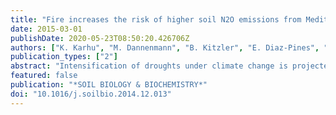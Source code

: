 ```yaml
---
title: "Fire increases the risk of higher soil N2O emissions from Mediterranean Macchia ecosystems"
date: 2015-03-01
publishDate: 2020-05-23T08:50:20.426706Z
authors: ["K. Karhu", "M. Dannenmann", "B. Kitzler", "E. Diaz-Pines", "J. Tejedor", "D. A. Ramirez", "A. Parra", "V. Resco de Dios", "J. M. Moreno", "A. Rubio", "L. Guimaraes-Povoas", "S. Zechmeister-Boitenstern", "K. Butterbach-Bahl", "P. Ambus"]
publication_types: ["2"]
abstract: "Intensification of droughts under climate change is projected to increase fire frequency in the Mediterranean region. Fires cause direct emission of greenhouse gases (GHG) such as carbon dioxide (CO2) and nitrous oxide (N2O), due to the combustion of organic matter, creating a positive feedback on climate change. However, the potential importance of indirect GHG emissions due to changes in soil biological and chemical properties after fire is less well known. Increased soil mineral nitrogen (N) concentrations after fire pose a risk for increased emissions of gaseous N, but studies on the post-fire N2O production and soil N turnover rates (mineralization, nitrification, microbial immobilization, denitrification) are still rare. We determined N2O production, rates of N turnover and pathways for N2O production from the soil of burned and unburned plots of a Macchia shrubland in central Spain using a N-15 labelling approach. Measurements were initiated before the controlled burning and continued for up to half a year after fire. Fire markedly increased the risk of N2O emissions from soil through denitrification (N2O production rate was 3 to approximate to 30 times higher in burned soils compared to control, with N2O being produced solely from soil nitrate). In contrast, soil gross N cycling rates were not accelerated after fire. Thus, the increased N2O production was not closely linked with N mineralization, but may be explained by increased mineral N availability from ash, increased pH in burned plots, and less competition for available N and C sources due to absence of plants. (c) 2014 Elsevier Ltd. All rights reserved."
featured: false
publication: "*SOIL BIOLOGY & BIOCHEMISTRY*"
doi: "10.1016/j.soilbio.2014.12.013"
---
```


